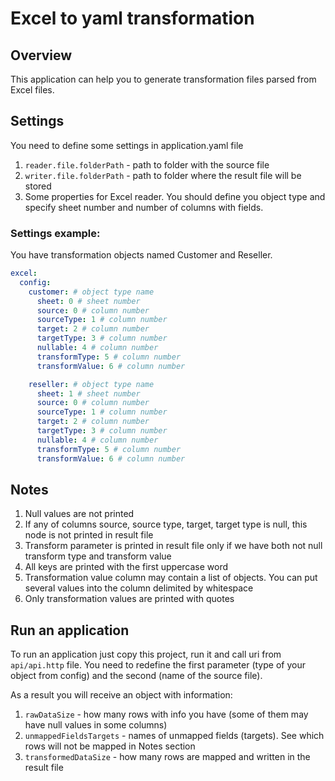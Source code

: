 # Excel to yaml transformation

## Overview

This application can help you to generate transformation files parsed from Excel files.

## Settings

You need to define some settings in application.yaml file

1. `reader.file.folderPath` - path to folder with the source file
2. `writer.file.folderPath` - path to folder where the result file will be stored
3. Some properties for Excel reader. You should define you object type and specify sheet number and number of columns
   with fields.

### Settings example:

You have transformation objects named Customer and Reseller.

```yaml
excel:
  config:
    customer: # object type name
      sheet: 0 # sheet number
      source: 0 # column number
      sourceType: 1 # column number
      target: 2 # column number
      targetType: 3 # column number
      nullable: 4 # column number
      transformType: 5 # column number
      transformValue: 6 # column number

    reseller: # object type name
      sheet: 1 # sheet number
      source: 0 # column number
      sourceType: 1 # column number
      target: 2 # column number
      targetType: 3 # column number
      nullable: 4 # column number
      transformType: 5 # column number
      transformValue: 6 # column number
```

## Notes
1. Null values are not printed
2. If any of columns source, source type, target, target type is null, this node is not printed in result file
3. Transform parameter is printed in result file only if we have both not null transform type and transform value
4. All keys are printed with the first uppercase word
5. Transformation value column may contain a list of objects. You can put several values into the column delimited by whitespace
6. Only transformation values are printed with quotes

## Run an application

To run an application just copy this project, run it and call uri from `api/api.http` file. You need to redefine the
first parameter (type of your object from config) and the second (name of the source file).

As a result you will receive an object with information:
1. `rawDataSize` - how many rows with info you have (some of them may have null values in some columns)
2. `unmappedFieldsTargets` - names of unmapped fields (targets). See which rows will not be mapped in Notes section
3. `transformedDataSize` - how many rows are mapped and written in the result file

